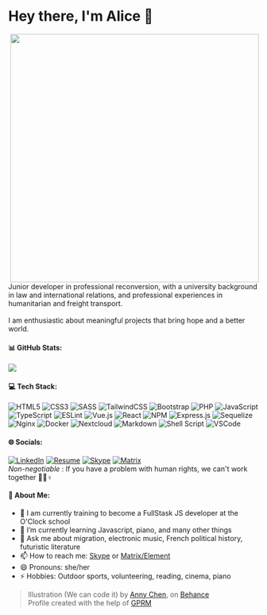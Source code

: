 <h1 align="left"> Hey there, I'm Alice 🦄 </h1>
<img align="right" width="500" src="https://pbs.twimg.com/media/DG95aO7VwAArm69?format=jpg&name=large">


Junior developer in professional reconversion, with a university background in law and international relations, and professional experiences in humanitarian and freight transport.<br><br>I am enthusiastic about meaningful projects that bring hope and a better world.

#### 📊 GitHub Stats:
![](https://github-readme-stats.vercel.app/api/top-langs/?username=aliceout&theme=city_light&hide_border=false&include_all_commits=true&count_private=true&layout=compact)

#### 💻 Tech Stack:
![HTML5](https://img.shields.io/badge/html5-%23E34F26.svg?style=flat&logo=html5&logoColor=white) ![CSS3](https://img.shields.io/badge/css3-%231572B6.svg?style=flat&logo=css3&logoColor=white) ![SASS](https://img.shields.io/badge/SASS-hotpink.svg?style=flat&logo=SASS&logoColor=white) ![TailwindCSS](https://img.shields.io/badge/tailwindcss-%2338B2AC.svg?style=flat&logo=tailwind-css&logoColor=white) ![Bootstrap](https://img.shields.io/badge/Bootstrap-563D7C?style=flat&logo=bootstrap&logoColor=white) ![PHP](https://img.shields.io/badge/php-%23777BB4.svg?style=flat&logo=php&logoColor=white) ![JavaScript](https://img.shields.io/badge/javascript-%23323330.svg?style=flat&logo=javascript&logoColor=%23F7DF1E) ![TypeScript](https://img.shields.io/badge/typescript-%23007ACC.svg?style=flat&logo=typescript&logoColor=white) ![ESLint](https://img.shields.io/badge/ESLint-4B3263?style=flat&logo=eslint&logoColor=white) ![Vue.js](https://img.shields.io/badge/Vue.js-4FC08D?style=flat&logo=vuedotjs&logoColor=white) ![React](https://img.shields.io/badge/react-%2320232a.svg?style=flat&logo=react&logoColor=%2361DAFB) ![NPM](https://img.shields.io/badge/NPM-%23000000.svg?style=flat&logo=npm&logoColor=white) ![Express.js](https://img.shields.io/badge/express.js-%23404d59.svg?style=flat&logo=express&logoColor=%2361DAFB) ![Sequelize](https://img.shields.io/badge/sequelize-323330?style=flat&logo=sequelize&logoColor=blue) ![Nginx](https://img.shields.io/badge/nginx-%23009639.svg?style=flat&logo=nginx&logoColor=white) ![Docker](https://img.shields.io/badge/docker-%230db7ed.svg?style=flat&logo=docker&logoColor=white) ![Nextcloud](https://img.shields.io/badge/Nextcloud-0082C9?style=flat&logo=Nextcloud&logoColor=white) ![Markdown](https://img.shields.io/badge/markdown-%23000000.svg?style=flat&logo=markdown&logoColor=white) ![Shell Script](https://img.shields.io/badge/shell_script-%23121011.svg?style=flat&logo=gnu-bash&logoColor=white) ![VSCode]( 	https://img.shields.io/badge/Visual_Studio_Code-0078D4?style=flat&logo=visual%20studio%20code&logoColor=white) 

   
#### 🌐 Socials:
[![LinkedIn](https://img.shields.io/badge/LinkedIn-%230077B5.svg?logo=linkedin&logoColor=white)](https://linkedin.com/in/aliceOsdel) 
[![Resume](https://img.shields.io/badge/-Resume-E15718?logo=ReadMe&logoColor=white)](https://aliceosdel.work)
[![Skype](https://img.shields.io/badge/skype-00AFF0?style=flat&logo=Skype&logoColor=white)](https://join.skype.com/invite/II99wpbBBR78)
[![Matrix](https://img.shields.io/badge/matrix-000000?style=flat&logo=Matrix&logoColor=white)](https://matrix.to/#/@lilioux:matrix.org)
<br/>
*Non-negotiable* : If you have a problem with human rights, we can't work together 🏳️‍🌈♀️ 

#### 💫 About Me:
- 🔭 I am currently training to become a FullStask JS developer at the O'Clock school
- 🌱 I’m currently learning Javascript, piano, and many other things 
- 💬 Ask me about migration, electronic music, French political history, futuristic literature
- 📫 How to reach me: [Skype](https://join.skype.com/invite/II99wpbBBR78) or [Matrix/Element](https://matrix.to/#/@lilioux:matrix.org)
- 😄 Pronouns: she/her
- ⚡ Hobbies: Outdoor sports, volunteering, reading, cinema, piano 

> Illustration (We can code it) by [Anny Chen](https://twitter.com/followanny), on  [Behance](https://www.behance.net/gallery/53402991/Girls-Who-Code-T-Shirt?locale=fr_FR)<br/>
> Profile created with the help of [GPRM](https://gprm.itsvg.in)
